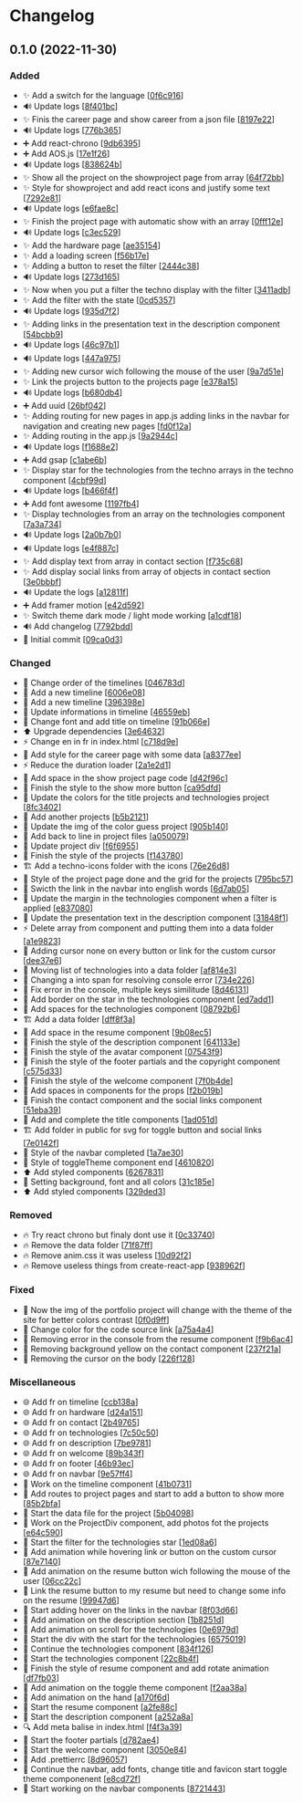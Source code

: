 # Changelog

<a name="0.1.0"></a>
## 0.1.0 (2022-11-30)

### Added

- ✨ Add a switch for the language [[0f6c916](https://github.com/Sakoutecher/portfolio-react/commit/0f6c916959d5033b4ae2ff99001d3aedb1480f69)]
- 🔊 Update logs [[8f401bc](https://github.com/Sakoutecher/portfolio-react/commit/8f401bcd64db3a0a3db1667bb6c03f90de9f612b)]
- ✨ Finis the career page and show career from a json file [[8197e22](https://github.com/Sakoutecher/portfolio-react/commit/8197e2269d426c8f16c472be5ec5ed8f0918b66c)]
- 🔊 Update logs [[776b365](https://github.com/Sakoutecher/portfolio-react/commit/776b36517008ca34ddbde91d6998cc271fbc4ba1)]
- ➕ Add react-chrono [[9db6395](https://github.com/Sakoutecher/portfolio-react/commit/9db63956da8b0902a1227d2edd31218ee9670e26)]
- ➕ Add AOS.js [[17e1f26](https://github.com/Sakoutecher/portfolio-react/commit/17e1f262a529800a4f65213fb6ffbefc5ccea1a1)]
- 🔊 Update logs [[838624b](https://github.com/Sakoutecher/portfolio-react/commit/838624bb12cba6f0a4094b700e5b5ddaf3ef7613)]
- ✨ Show all the project on the showproject page from array [[64f72bb](https://github.com/Sakoutecher/portfolio-react/commit/64f72bbd5b00ef3f6df65c814b5d96cbb9d6af50)]
- ✨ Style for showproject and add react icons and justify some text [[7292e81](https://github.com/Sakoutecher/portfolio-react/commit/7292e811e70a20f9f56e214739fd08f96d08f2df)]
- 🔊 Update logs [[e6fae8c](https://github.com/Sakoutecher/portfolio-react/commit/e6fae8c77ef6c2486796bea527afebe377db7182)]
- ✨ Finish the project page with automatic show with an array [[0fff12e](https://github.com/Sakoutecher/portfolio-react/commit/0fff12e12e40c0ab59dfa5ad388068f786243cba)]
- 🔊 Update logs [[c3ec529](https://github.com/Sakoutecher/portfolio-react/commit/c3ec529947f18c2cd77e6278776428c8ac5a9f99)]
- ✨ Add the hardware page [[ae35154](https://github.com/Sakoutecher/portfolio-react/commit/ae35154d4c989a12ced00bc8c410657e9183c5fd)]
- ✨ Add a loading screen [[f56b17e](https://github.com/Sakoutecher/portfolio-react/commit/f56b17e001c647814e17a4a938a5575507a8bdec)]
- ✨ Adding a button to reset the filter [[2444c38](https://github.com/Sakoutecher/portfolio-react/commit/2444c38320e028862d6d35c9276aaa4b3b03cd88)]
- 🔊 Update logs [[273d165](https://github.com/Sakoutecher/portfolio-react/commit/273d16508c2c1cf6e48f3facf17c6f22f055bf1d)]
- ✨ Now when you put a filter the techno display with the filter [[3411adb](https://github.com/Sakoutecher/portfolio-react/commit/3411adbdc4c01b4a501d3788e9d44b839cf4fc59)]
- ✨ Add the filter with the state [[0cd5357](https://github.com/Sakoutecher/portfolio-react/commit/0cd5357d608eafd2d804125113538f82d1f4b206)]
- 🔊 Update logs [[935d7f2](https://github.com/Sakoutecher/portfolio-react/commit/935d7f29be9c66575ab6675beb1683104bca71c8)]
- ✨ Adding links in the presentation text in the description component [[54bcbb9](https://github.com/Sakoutecher/portfolio-react/commit/54bcbb9c05b49fd5723a2ac9be200efe1a9104f7)]
- 🔊 Update logs [[46c97b1](https://github.com/Sakoutecher/portfolio-react/commit/46c97b11008042140a2c3e643a7bdb45a383c2a7)]
- 🔊 Update logs [[447a975](https://github.com/Sakoutecher/portfolio-react/commit/447a975aa7a01dcc286b1195f3711a6d7ecef224)]
- ✨ Adding new cursor wich following the mouse of the user [[9a7d51e](https://github.com/Sakoutecher/portfolio-react/commit/9a7d51ee219ae443edf1b0362905a11d26539e87)]
- ✨ Link the projects button to the projects page [[e378a15](https://github.com/Sakoutecher/portfolio-react/commit/e378a15b6be59f467c381223ab43416520f53fca)]
- 🔊 Update logs [[b680db4](https://github.com/Sakoutecher/portfolio-react/commit/b680db4534e2f1422619a9a7f57b8e7de07657cb)]
- ➕ Add uuid [[26bf042](https://github.com/Sakoutecher/portfolio-react/commit/26bf042b727f2b0cf7be566f709db2b305fc63d1)]
- ✨ Adding routing for new pages in app.js adding links in the navbar for navigation and creating new pages [[fd0f12a](https://github.com/Sakoutecher/portfolio-react/commit/fd0f12ab9a777bd20ee0b09b0384082d5bb0f1e5)]
- ✨ Adding routing in the app.js [[9a2944c](https://github.com/Sakoutecher/portfolio-react/commit/9a2944c6937a1b1865a60a69c503ce77a7df48ce)]
- 🔊 Update logs [[f1688e2](https://github.com/Sakoutecher/portfolio-react/commit/f1688e24f54540038941bf71a2eacc7494763cdb)]
- ➕ Add gsap [[c1abe6b](https://github.com/Sakoutecher/portfolio-react/commit/c1abe6b7e1e2b20e140544aa5d3a0ee70cee4ad4)]
- ✨ Display star for the technologies from the techno arrays in the techno component [[4cbf99d](https://github.com/Sakoutecher/portfolio-react/commit/4cbf99db3be6cbcca4190aa2e385dd1d284e3e17)]
- 🔊 Update logs [[b466f4f](https://github.com/Sakoutecher/portfolio-react/commit/b466f4fbcb3a576cda9e16fe2e93065537965c8e)]
- ➕ Add font awesome [[1197fb4](https://github.com/Sakoutecher/portfolio-react/commit/1197fb4b9f81f154cf71ac4db5b2f4dba5b66b30)]
- ✨ Display technologies from an array on the technologies component [[7a3a734](https://github.com/Sakoutecher/portfolio-react/commit/7a3a73425e58300b3f95a5fa2959e6a89f45f5ad)]
- 🔊 Update logs [[2a0b7b0](https://github.com/Sakoutecher/portfolio-react/commit/2a0b7b0e0c61e013e0041c854bdd8b61b9dd3c5e)]
- 🔊 Update logs [[e4f887c](https://github.com/Sakoutecher/portfolio-react/commit/e4f887c2ed81ae1406521290bceedf4e9c80b4d9)]
- ✨ Add display text from array in contact section [[f735c68](https://github.com/Sakoutecher/portfolio-react/commit/f735c689a1b4c82b6078e4d874919984c7114824)]
- ✨ Add display social links from array of objects in contact section [[3e0bbbf](https://github.com/Sakoutecher/portfolio-react/commit/3e0bbbfdab3629fe53c421a740f358cfabcbf0b7)]
- 🔊 Update the logs [[a12811f](https://github.com/Sakoutecher/portfolio-react/commit/a12811f6fe82cf199a788d6384ec7c87d3eafc22)]
- ➕ Add framer motion [[e42d592](https://github.com/Sakoutecher/portfolio-react/commit/e42d592d56a225b8f691df7738f7702a290df4ae)]
- ✨ Switch theme dark mode / light mode working [[a1cdf18](https://github.com/Sakoutecher/portfolio-react/commit/a1cdf187f5e0df102b07671b36a1bc55f6b5712f)]
- 🔊 Add changelog [[7792bdd](https://github.com/Sakoutecher/portfolio-react/commit/7792bddc97068786862e226612a331e573497da2)]
- 🎉 Initial commit [[09ca0d3](https://github.com/Sakoutecher/portfolio-react/commit/09ca0d37fa80bbbceee25babf6a8735ac4afa9f6)]

### Changed

- 🎨 Change order of the timelines [[046783d](https://github.com/Sakoutecher/portfolio-react/commit/046783d74c7c126d57874e76cc4c0ff917594193)]
- 💬 Add a new timeline [[6006e08](https://github.com/Sakoutecher/portfolio-react/commit/6006e08d8877a8ff827170f0c91bb5dfe59966ad)]
- 🍱 Add a new timeline [[396398e](https://github.com/Sakoutecher/portfolio-react/commit/396398e6329db56f0885e404d2126b84461e1f6b)]
- 💬 Update informations in timeline [[46559eb](https://github.com/Sakoutecher/portfolio-react/commit/46559ebb78960783bcdcecbc3521202949c69921)]
- 💄 Change font and add title on timeline [[91b066e](https://github.com/Sakoutecher/portfolio-react/commit/91b066ef528eaf7ae4ca9d0b9e84bc741ce210cb)]
- ⬆️ Upgrade dependencies [[3e64632](https://github.com/Sakoutecher/portfolio-react/commit/3e646329437e69b8dca4e6fcbf4199f324327735)]
- ⚡ Change en in fr in index.html [[c718d9e](https://github.com/Sakoutecher/portfolio-react/commit/c718d9e5751f33100010bfd8830bb475b8b444be)]
- 💄 Add style for the career page with some data [[a8377ee](https://github.com/Sakoutecher/portfolio-react/commit/a8377ee59990f2ef856412993c3dc3859a464e03)]
- ⚡ Reduce the duration loader [[2a1e2d1](https://github.com/Sakoutecher/portfolio-react/commit/2a1e2d196e925746ec0016c480eaf6d3a2912066)]
- 🎨 Add space in the show project page code [[d42f96c](https://github.com/Sakoutecher/portfolio-react/commit/d42f96c2b556b2e748f2cdf7e97e1cdd27317f40)]
- 💄 Finish the style to the show more button [[ca95dfd](https://github.com/Sakoutecher/portfolio-react/commit/ca95dfdab7ef67145a4b619bf8c2c3cd66f893fd)]
- 💄 Update the colors for the title projects and technologies project [[8fc3402](https://github.com/Sakoutecher/portfolio-react/commit/8fc34028e07f0debd050277f1bddd9f7ccc76603)]
- 🍱 Add another projects [[b5b2121](https://github.com/Sakoutecher/portfolio-react/commit/b5b2121022e878faec09ba4e1c59ebc4ffaf6016)]
- 🍱 Update the img of the color guess project [[905b140](https://github.com/Sakoutecher/portfolio-react/commit/905b140be84d037e4bb49e3871bb7587c214c168)]
- 🎨 Add back to line in project files [[a050079](https://github.com/Sakoutecher/portfolio-react/commit/a0500796b28fc72a72edb47f531985519675f8fd)]
- 💄 Update project div [[f6f6955](https://github.com/Sakoutecher/portfolio-react/commit/f6f69551e33d09adcf673283117c8e5de9001896)]
- 💄 Finish the style of the projects [[f143780](https://github.com/Sakoutecher/portfolio-react/commit/f14378052f1d12730f436b691731bc1725995cd4)]
- 🏗️ Add a techno-icons folder with the icons [[76e26d8](https://github.com/Sakoutecher/portfolio-react/commit/76e26d875d63aee0a13c9e1f3b7ef9d39c70d1a3)]
- 💄 Style of the project page done and the grid for the projects [[795bc57](https://github.com/Sakoutecher/portfolio-react/commit/795bc577d1a53d754243ceb7dd1fee1828da1140)]
- 💬 Swicth the link in the navbar into english words [[6d7ab05](https://github.com/Sakoutecher/portfolio-react/commit/6d7ab0540e707a9161fdcb216ccacafe84222e00)]
- 💄 Update the margin in the technologies component when a filter is applied [[e837080](https://github.com/Sakoutecher/portfolio-react/commit/e837080d643c35b218a73070990800faac0cf4b9)]
- 💬 Update the presentation text in the description component [[31848f1](https://github.com/Sakoutecher/portfolio-react/commit/31848f1dd97c4c8bf838d048b20ef487aa48909a)]
- ⚡ Delete array from component and putting them into a data folder [[a1e9823](https://github.com/Sakoutecher/portfolio-react/commit/a1e982332a84fb0eaab7999c034f0483590e919a)]
- 💄 Adding cursor none on every button or link for the custom cursor [[dee37e6](https://github.com/Sakoutecher/portfolio-react/commit/dee37e657e9dd2b7e33a913f30f67c3e79148a79)]
- 🎨 Moving list of technologies into a data folder [[af814e3](https://github.com/Sakoutecher/portfolio-react/commit/af814e35ec026c0a71c1712f0bd7d0aedfb878cf)]
- 🚨 Changing a into span for resolving console error [[734e226](https://github.com/Sakoutecher/portfolio-react/commit/734e2262631896262513273fc158cffd22a523be)]
- 🚨 Fix error in the console, multiple keys similitude [[8d46131](https://github.com/Sakoutecher/portfolio-react/commit/8d461316317681356463e1e8e60115474c89b584)]
- 💄 Add border on the star in the technologies component [[ed7add1](https://github.com/Sakoutecher/portfolio-react/commit/ed7add170896177f98d0db78ed0f79d7dafb96ec)]
- 🎨 Add spaces for the technologies component [[08792b6](https://github.com/Sakoutecher/portfolio-react/commit/08792b62a66e9ce8be33281746685ee7f6a25bdd)]
- 🏗️ Add a data folder [[dff8f3a](https://github.com/Sakoutecher/portfolio-react/commit/dff8f3a1c42efacedf7e98fd3d55569acf9d8ed9)]
- 🎨 Add space in the resume component [[9b08ec5](https://github.com/Sakoutecher/portfolio-react/commit/9b08ec505673118a5d7a3b41e38a9014582a0397)]
- 💄 Finish the style of the description component [[641133e](https://github.com/Sakoutecher/portfolio-react/commit/641133e0e835a0217645bf5dadbf060ff4e7a70d)]
- 💄 Finish the style of the avatar component [[07543f9](https://github.com/Sakoutecher/portfolio-react/commit/07543f9ca417e6a6982fd6c43192296e5294263c)]
- 💄 Finish the style of the footer partials and the copyright component [[c575d33](https://github.com/Sakoutecher/portfolio-react/commit/c575d334618c609016d7e9d3142e4b319ad31e71)]
- 💄 Finish the style of the welcome component [[7f0b4de](https://github.com/Sakoutecher/portfolio-react/commit/7f0b4de96e1ea3280bb372256e3d0d8306f7b967)]
- 🎨 Add spaces in components for the props [[f2b019b](https://github.com/Sakoutecher/portfolio-react/commit/f2b019b5d2a9e121e7feb8f39f3f502d30583828)]
- 💄 Finish the contact component and the social links component [[51eba39](https://github.com/Sakoutecher/portfolio-react/commit/51eba39c0c9fcb74f7b000a4cfc8b67d6cde3161)]
- 💄 Add and complete the title components [[1ad051d](https://github.com/Sakoutecher/portfolio-react/commit/1ad051d96e028dd23bd45fa3de55fd7fa7dadd2c)]
- 🏗️ Add folder in public for svg for toggle button and social links [[7e0142f](https://github.com/Sakoutecher/portfolio-react/commit/7e0142fe6aa9eff83dc92a35d39e6c15dca2ca3a)]
- 💄 Style of the navbar completed [[1a7ae30](https://github.com/Sakoutecher/portfolio-react/commit/1a7ae307aa557d4bffb10ee942c23afafa1b572d)]
- 💄 Style of toggleTheme component end [[4610820](https://github.com/Sakoutecher/portfolio-react/commit/46108208e6f1481c9cad44462d5fdbc1c56a3e1e)]
- ⬆️ Add styled components [[6267831](https://github.com/Sakoutecher/portfolio-react/commit/626783190c1d6bb498e3b81a9a3b69d50e6b54a5)]
- 💄 Setting background, font and all colors [[31c185e](https://github.com/Sakoutecher/portfolio-react/commit/31c185e94f9576f3cfbf6208276a16b09cfec5d6)]
- ⬆️ Add styled components [[329ded3](https://github.com/Sakoutecher/portfolio-react/commit/329ded39f4b3fbda42bce6e67c146b431d269671)]

### Removed

- 🔥 Try react chrono but finaly dont use it [[0c33740](https://github.com/Sakoutecher/portfolio-react/commit/0c33740fcc67939fcacdb3dfc80926b07b40485e)]
- 🔥 Remove the data folder [[71f87ff](https://github.com/Sakoutecher/portfolio-react/commit/71f87fff8e7c3e172554ebc28d6981760dc14872)]
- 🔥 Remove anim.css it was useless [[10d92f2](https://github.com/Sakoutecher/portfolio-react/commit/10d92f24fb8816f07547148e4dbe880add51a4c8)]
- 🔥 Remove useless things from create-react-app [[938962f](https://github.com/Sakoutecher/portfolio-react/commit/938962fab7a21b01ce3823dcf42abc3fc422ab96)]

### Fixed

- 🐛 Now the img of the portfolio project will change with the theme of the site for better colors contrast [[0f0d9ff](https://github.com/Sakoutecher/portfolio-react/commit/0f0d9ff8a421772e92d14efea6c998957e104349)]
- 🐛 Change color for the code source link [[a75a4a4](https://github.com/Sakoutecher/portfolio-react/commit/a75a4a4e97c98c0003a9a8d11ac08cfb60853a5a)]
- 🐛 Removing error in the console from the resume component [[f9b6ac4](https://github.com/Sakoutecher/portfolio-react/commit/f9b6ac46abf741646d90505a1c7fda25c9bd3074)]
- 🐛 Removing background yellow on the contact component [[237f21a](https://github.com/Sakoutecher/portfolio-react/commit/237f21a1c8e6fada307cbeeb61f9fb1cfe73b63b)]
- 🐛 Removing the cursor on the body [[226f128](https://github.com/Sakoutecher/portfolio-react/commit/226f128396ac3c3c1d290446493f765bbd79e5f5)]

### Miscellaneous

- 🌐 Add fr on timeline [[ccb138a](https://github.com/Sakoutecher/portfolio-react/commit/ccb138acf54994e25117c6effa39fcac57e1993f)]
- 🌐 Add fr on hardware [[d24a151](https://github.com/Sakoutecher/portfolio-react/commit/d24a15142941781859378902a7f93d129d0ed3bb)]
- 🌐 Add fr on contact [[2b49765](https://github.com/Sakoutecher/portfolio-react/commit/2b49765eec9dd405934370ed0cbdf95c76d6b4e3)]
- 🌐 Add fr on technologies [[7c50c50](https://github.com/Sakoutecher/portfolio-react/commit/7c50c5084e6507c54c8ac29821f18e048a124585)]
- 🌐 Add fr on description [[7be9781](https://github.com/Sakoutecher/portfolio-react/commit/7be9781b45dab30df772a21d714fbd297035b65e)]
- 🌐 Add fr on welcome [[89b343f](https://github.com/Sakoutecher/portfolio-react/commit/89b343f7229e7f37e68c1af094c47e19a8eab84e)]
- 🌐 Add fr on footer [[46b93ec](https://github.com/Sakoutecher/portfolio-react/commit/46b93ecbe803c5fca63cd516af0ed763dc00a470)]
- 🌐 Add fr on navbar [[9e57ff4](https://github.com/Sakoutecher/portfolio-react/commit/9e57ff48e54eb8c8f644390413223377e051b085)]
- 🚧 Work on the timeline component [[41b0731](https://github.com/Sakoutecher/portfolio-react/commit/41b073103fc8aed119704953bbfb3bd7d278d7c0)]
- 🚧 Add routes to project pages and start to add a button to show more [[85b2bfa](https://github.com/Sakoutecher/portfolio-react/commit/85b2bfadc6e91eac822bd9f78f248c5278c72fa2)]
- 🚧 Start the data file for the project [[5b04098](https://github.com/Sakoutecher/portfolio-react/commit/5b04098ff113a637388a6a9733a9edca866d6f1b)]
- 🚧 Work on the ProjectDiv component, add photos fot the projects [[e64c590](https://github.com/Sakoutecher/portfolio-react/commit/e64c590de5ca7e0a4abf9e0f15bfcf7e6e3b1b97)]
- 🚧 Start the filter for the technologies star [[1ed08a6](https://github.com/Sakoutecher/portfolio-react/commit/1ed08a60e8a76ba652cf980f1c3978c352acc65b)]
- 💫 Add animation while hovering link or button on the custom cursor [[87e7140](https://github.com/Sakoutecher/portfolio-react/commit/87e7140945531c84df7462c9a686ac637215dc52)]
- 💫 Add animation on the resume button wich following the mouse of the user [[06cc22c](https://github.com/Sakoutecher/portfolio-react/commit/06cc22c9cdf1196876ea60524a536d87aea93855)]
- 🚧 Link the resume button to my resume but need to change some info on the resume [[99947d6](https://github.com/Sakoutecher/portfolio-react/commit/99947d65df50389aa9fd1c758d2d033d2c79b845)]
- 🚧 Start adding hover on the links in the navbar [[8f03d66](https://github.com/Sakoutecher/portfolio-react/commit/8f03d664f9c1084d1e7393ddceab70a70e1c682a)]
- 💫 Add animation on the description section [[1b8251d](https://github.com/Sakoutecher/portfolio-react/commit/1b8251d1b9395824848d925fe57e4ceff37284e7)]
- 💫 Add animation on scroll for the technologies [[0e6979d](https://github.com/Sakoutecher/portfolio-react/commit/0e6979d8efcd4e6bf3a046ee65d05aa8161964ae)]
- 🚧 Start the div with the start for the technologies [[6575019](https://github.com/Sakoutecher/portfolio-react/commit/6575019d8a6809fa1d46e3ba26f1e08692564990)]
- 🚧 Continue the technologies component [[834f126](https://github.com/Sakoutecher/portfolio-react/commit/834f126ecd0953dd67ffbdc8b4e89eb515792044)]
- 🚧 Start the technologies component [[22c8b4f](https://github.com/Sakoutecher/portfolio-react/commit/22c8b4f70032014c69e08e8f73dd875179ccf64b)]
- 💫 Finish the style of resume component and add rotate animation [[df7fb03](https://github.com/Sakoutecher/portfolio-react/commit/df7fb030f80a808d667a2327934e6b98ed446f28)]
- 💫 Add animation on the toggle theme component [[f2aa38a](https://github.com/Sakoutecher/portfolio-react/commit/f2aa38aadb72d9be08cb42c2001e677c9cd70953)]
- 💫 Add animation on the hand [[a170f6d](https://github.com/Sakoutecher/portfolio-react/commit/a170f6d7ef34b983d4688c9c94e5a30b5a67d392)]
- 🚧 Start the resume component [[a2fe88c](https://github.com/Sakoutecher/portfolio-react/commit/a2fe88c2d753272649273d2054762f24b896d9c9)]
- 🚧 Start the description component [[a252a8a](https://github.com/Sakoutecher/portfolio-react/commit/a252a8a39603077f4567012a9083bab9c8ff00d8)]
- 🔍 Add meta balise in index.html [[f4f3a39](https://github.com/Sakoutecher/portfolio-react/commit/f4f3a399e1d1527fa6f7686500e68f8c9557902c)]
- 🚧 Start the footer partials [[d782ae4](https://github.com/Sakoutecher/portfolio-react/commit/d782ae49bfd98eb336acfe339bb8daaf2aaf8c57)]
- 🚧 Start the welcome component [[3050e84](https://github.com/Sakoutecher/portfolio-react/commit/3050e843839029f43a16733949fe8c09ee4a5d60)]
- 🙈 Add .prettierrc [[8d96057](https://github.com/Sakoutecher/portfolio-react/commit/8d96057bce772f8fc620f4f46bd0a306881897cd)]
- 🚧 Continue the navbar, add fonts, change title and favicon start toggle theme componenent [[e8cd72f](https://github.com/Sakoutecher/portfolio-react/commit/e8cd72f67a12bf47ca0e6f6b3b490d949ba70c33)]
- 🚧 Start working on the navbar components [[8721443](https://github.com/Sakoutecher/portfolio-react/commit/8721443bac1ec9c38db51aad01c506a894cfacee)]



